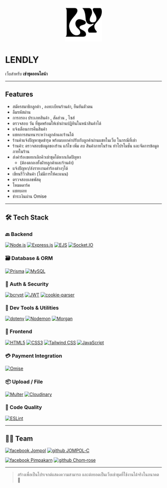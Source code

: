 <p align="center">
  <img src="LENDLY_logo.png" alt="LENDLY Logo" width="120" />
</p>

# LENDLY

เว็บสำหรับ **เช่าชุดออนไลน์า**

---

## Features

- สมัครสมาชิกลูกค้า , ลงทะเบียนร้านค้า, ยืนยันตัวตน
- ลืมรหัสผ่าน
- การกรอง ประเภทสินค้า , สัดส่วน , ไซส์
- ตรวจสอบ วัน ที่ชุดพร้อมให้เช่าผ่านปฏิทินในหน้าสินค้าได้
- แจ้งเตือนการคืนสินค้า
- แชทการสนทนาระหว่างลูกค้าและร้านได้
- ร้านค้าแจ้งปัญหาชุดชำรุด พร้อมบอกค่าปรับกับลูกค้าผ่านแชทในเว็บ ในกรณีที่เช่า
- ร้านค้า: ตรวจสอบข้อมูลของร้าน แก้ไข เพิ่ม ลบ สินค้าภายในร้าน ทำโปรโมชั่น และจัดการข้อมูลภายในร้าน
- ส่งคำร้องขอยกเลิกคิวเช่าชุดได้หากเกิดปัญหา
    - (ต้องตกลงทั้งฝ่ายลูกค้าและร้านค้า)
- แจ้งปัญหา/ส่งรายงานคำร้องต่างๆได้
- เขียนรีวิวสินค้า (ไม่มีการให้คะแนน)
- ตรวจสอบเลขพัสดุ
- โหมดดาร์ค
- แชทบอท
- ชำระเงินผ่าน Omise

---

## 🛠 Tech Stack

### 🔙 Backend

[![Node.js](https://img.shields.io/badge/Node.js-339933?style=for-the-badge\&logo=node.js\&logoColor=white)](https://nodejs.org/)
[![Express.js](https://img.shields.io/badge/Express.js-9C9C9C?style=for-the-badge\&logo=express\&logoColor=white)](https://expressjs.com/)
[![EJS](https://img.shields.io/badge/EJS-000000?style=for-the-badge\&logo=javascript\&logoColor=white)](https://ejs.co/)
[![Socket.IO](https://img.shields.io/badge/Socket.io-010101?style=for-the-badge\&logo=socketdotio\&logoColor=white)](https://socket.io/)

### 🗃 Database & ORM

[![Prisma](https://img.shields.io/badge/Prisma-2D3748?style=for-the-badge\&logo=prisma\&logoColor=white)](https://www.prisma.io/)
[![MySQL](https://img.shields.io/badge/MySQL-4479A1?style=for-the-badge\&logo=mysql\&logoColor=white)](https://www.mysql.com/)

### 🔐 Auth & Security

[![bcrypt](https://img.shields.io/badge/bcrypt-336791?style=for-the-badge\&logo=lock\&logoColor=white)](https://www.npmjs.com/package/bcrypt)
[![JWT](https://img.shields.io/badge/JWT-000000?style=for-the-badge\&logo=jsonwebtokens\&logoColor=white)](https://jwt.io/)
[![cookie-parser](https://img.shields.io/badge/Cookie--Parser-000000?style=for-the-badge\&logo=node.js\&logoColor=white)](https://www.npmjs.com/package/cookie-parser)

### 🧰 Dev Tools & Utilities

[![dotenv](https://img.shields.io/badge/Dotenv-ECD53F?style=for-the-badge\&logo=dotenv\&logoColor=black)](https://www.npmjs.com/package/dotenv)
[![Nodemon](https://img.shields.io/badge/Nodemon-76D04B?style=for-the-badge\&logo=nodemon\&logoColor=black)](https://www.npmjs.com/package/nodemon)
[![Morgan](https://img.shields.io/badge/Morgan-000000?style=for-the-badge\&logo=node.js\&logoColor=white)](https://www.npmjs.com/package/morgan)

### 🎨 Frontend

[![HTML5](https://img.shields.io/badge/HTML5-E34F26?style=for-the-badge\&logo=html5\&logoColor=white)](https://developer.mozilla.org/docs/Web/HTML)
[![CSS3](https://img.shields.io/badge/CSS3-1572B6?style=for-the-badge\&logo=css3\&logoColor=white)](https://developer.mozilla.org/docs/Web/CSS)
[![Tailwind CSS](https://img.shields.io/badge/TailwindCSS-38B2AC?style=for-the-badge\&logo=tailwindcss\&logoColor=white)](https://tailwindcss.com/)
[![JavaScript](https://img.shields.io/badge/JavaScript-F7DF1E?style=for-the-badge\&logo=javascript\&logoColor=black)](https://developer.mozilla.org/docs/Web/JavaScript)

### 💳 Payment Integration

[![Omise](https://img.shields.io/badge/Omise-1A6AFF?style=for-the-badge\&logo=omise\&logoColor=white)](https://www.omise.co/)

### 📦 Upload / File

[![Multer](https://img.shields.io/badge/Multer-000000?style=for-the-badge\&logo=npm\&logoColor=white)](https://www.npmjs.com/package/multer)
[![Cloudinary](https://img.shields.io/badge/Cloudinary-3448C5?style=for-the-badge\&logo=cloudinary\&logoColor=white)](https://cloudinary.com/)

### 🧪 Code Quality

[![ESLint](https://img.shields.io/badge/ESLint-4B32C3?style=for-the-badge\&logo=eslint\&logoColor=white)](https://eslint.org/)

---

## 👨‍💻 Team

[![facebook Jompol](https://img.shields.io/badge/Jompol_Chuenarrom-1877F2?style=for-the-badge\&logo=facebook\&logoColor=white)](https://www.facebook.com/jompol.chuenrarom.9)
[![github JOMPOL‐C](https://img.shields.io/badge/JOMPOL--C-181717?style=for-the-badge\&logo=github\&logoColor=white)](https://github.com/JOMPOL-C)

[![facebook Pimpakarn](https://img.shields.io/badge/Pimpakarn_Wuthiweroj-1877F2?style=for-the-badge\&logo=facebook\&logoColor=white)](https://www.facebook.com/pimpakarn.wuthiweroj.96?locale=th_TH)
[![github Chom‐rose](https://img.shields.io/badge/Chom--rose-ff69b4?style=for-the-badge\&logo=github\&logoColor=white)](https://github.com/Chom-rose)

---

> สร้างเพื่อเป็นโปรเจกต์แสดงความสามารถ และต่อยอดเป็นเว็บเช่าชุดที่ใช้งานได้จริงในอนาคต 🎯
